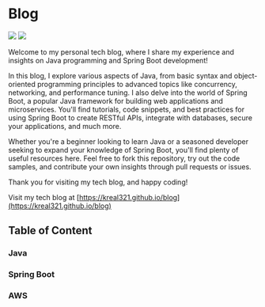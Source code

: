 # Blog
[![](https://img.shields.io/badge/author-@Kason-blue.svg?style=flat)](https://www.linkedin.com/in/kezhen-xu/)
![](https://img.shields.io/badge/last_modified-Feb_2023-success.svg?style=flat)

Welcome to my personal tech blog, where I share my experience and insights on Java programming and Spring Boot development!

In this blog, I explore various aspects of Java, from basic syntax and object-oriented programming principles to advanced topics like concurrency, networking, and performance tuning. I also delve into the world of Spring Boot, a popular Java framework for building web applications and microservices. You'll find tutorials, code snippets, and best practices for using Spring Boot to create RESTful APIs, integrate with databases, secure your applications, and much more.

Whether you're a beginner looking to learn Java or a seasoned developer seeking to expand your knowledge of Spring Boot, you'll find plenty of useful resources here. Feel free to fork this repository, try out the code samples, and contribute your own insights through pull requests or issues.

Thank you for visiting my tech blog, and happy coding!

Visit my tech blog at [https://kreal321.github.io/blog](https://kreal321.github.io/blog)

## Table of Content


### Java
<!-- [java basic](https://kreal321.github.io/blog) -->

### Spring Boot

### AWS